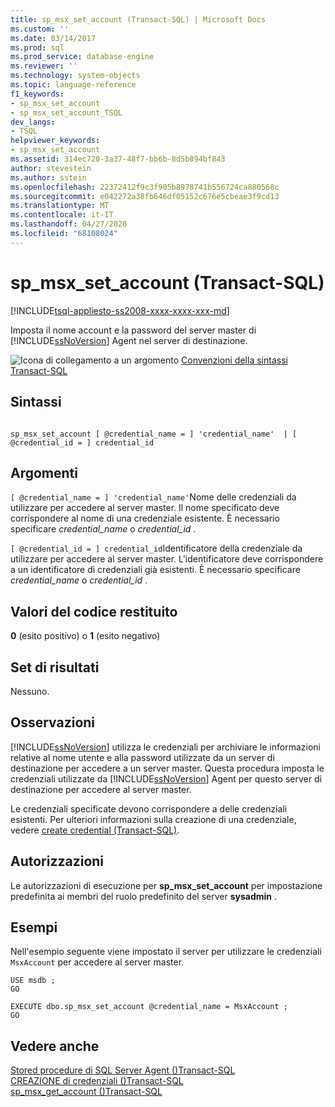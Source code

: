 ```yaml
---
title: sp_msx_set_account (Transact-SQL) | Microsoft Docs
ms.custom: ''
ms.date: 03/14/2017
ms.prod: sql
ms.prod_service: database-engine
ms.reviewer: ''
ms.technology: system-objects
ms.topic: language-reference
f1_keywords:
- sp_msx_set_account
- sp_msx_set_account_TSQL
dev_langs:
- TSQL
helpviewer_keywords:
- sp_msx_set_account
ms.assetid: 314ec720-3a37-48f7-bb6b-8d5b894bf843
author: stevestein
ms.author: sstein
ms.openlocfilehash: 22372412f9c3f905b8978741b556724ca880568c
ms.sourcegitcommit: e042272a38fb646df05152c676e5cbeae3f9cd13
ms.translationtype: MT
ms.contentlocale: it-IT
ms.lasthandoff: 04/27/2020
ms.locfileid: "68108024"
---
```

# <a name="sp_msx_set_account-transact-sql"></a>sp_msx_set_account (Transact-SQL)
[!INCLUDE[tsql-appliesto-ss2008-xxxx-xxxx-xxx-md](../../includes/tsql-appliesto-ss2008-xxxx-xxxx-xxx-md.md)]

  Imposta il nome account e la password del server master di [!INCLUDE[ssNoVersion](../../includes/ssnoversion-md.md)] Agent nel server di destinazione.  
  
 ![Icona di collegamento a un argomento](../../database-engine/configure-windows/media/topic-link.gif "Icona di collegamento a un argomento") [Convenzioni della sintassi Transact-SQL](../../t-sql/language-elements/transact-sql-syntax-conventions-transact-sql.md)  
  
## <a name="syntax"></a>Sintassi  
  
```  
  
sp_msx_set_account [ @credential_name = ] 'credential_name'  | [ @credential_id = ] credential_id  
```  
  
## <a name="arguments"></a>Argomenti  
`[ @credential_name = ] 'credential_name'`Nome delle credenziali da utilizzare per accedere al server master. Il nome specificato deve corrispondere al nome di una credenziale esistente. È necessario specificare *credential_name* o *credential_id* .  
  
`[ @credential_id = ] credential_id`Identificatore della credenziale da utilizzare per accedere al server master. L'identificatore deve corrispondere a un identificatore di credenziali già esistenti. È necessario specificare *credential_name* o *credential_id* .  
  
## <a name="return-code-values"></a>Valori del codice restituito  
 **0** (esito positivo) o **1** (esito negativo)  
  
## <a name="result-sets"></a>Set di risultati  
 Nessuno.  
  
## <a name="remarks"></a>Osservazioni  
 [!INCLUDE[ssNoVersion](../../includes/ssnoversion-md.md)] utilizza le credenziali per archiviare le informazioni relative al nome utente e alla password utilizzate da un server di destinazione per accedere a un server master. Questa procedura imposta le credenziali utilizzate da [!INCLUDE[ssNoVersion](../../includes/ssnoversion-md.md)] Agent per questo server di destinazione per accedere al server master.  
  
 Le credenziali specificate devono corrispondere a delle credenziali esistenti. Per ulteriori informazioni sulla creazione di una credenziale, vedere [create credential &#40;Transact-SQL&#41;](../../t-sql/statements/create-credential-transact-sql.md).  
  
## <a name="permissions"></a>Autorizzazioni  
 Le autorizzazioni di esecuzione per **sp_msx_set_account** per impostazione predefinita ai membri del ruolo predefinito del server **sysadmin** .  
  
## <a name="examples"></a>Esempi  
 Nell'esempio seguente viene impostato il server per utilizzare le credenziali `MsxAccount` per accedere al server master.  
  
```  
USE msdb ;  
GO  
  
EXECUTE dbo.sp_msx_set_account @credential_name = MsxAccount ;  
GO  
```  
  
## <a name="see-also"></a>Vedere anche  
 [Stored procedure di SQL Server Agent &#40;&#41;Transact-SQL](../../relational-databases/system-stored-procedures/sql-server-agent-stored-procedures-transact-sql.md)   
 [CREAZIONE di credenziali &#40;&#41;Transact-SQL](../../t-sql/statements/create-credential-transact-sql.md)   
 [sp_msx_get_account &#40;&#41;Transact-SQL](../../relational-databases/system-stored-procedures/sp-msx-get-account-transact-sql.md)  
  
  
